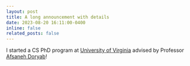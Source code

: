 ```yaml
---
layout: post
title: A long announcement with details
date: 2023-08-20 16:11:00-0400
inline: false
related_posts: false
---
```


I started a CS PhD program at [University of Virginia](https://www.virginia.edu/) advised by Professor [Afsaneh Doryab](https://www.afsanehdoryab.com/)!